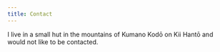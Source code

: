 ```yaml
---
title: Contact
---
```

I live in a small hut in the mountains of Kumano Kodō on Kii Hantō and would not
like to be contacted.